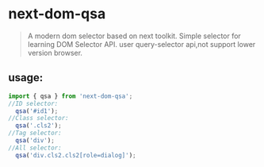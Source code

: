 # next-dom-qsa
> A modern dom selector based on next toolkit.
> Simple selector for learning DOM Selector API.
> user query-selector api,not support lower version browser.

## usage:
```js
import { qsa } from 'next-dom-qsa';
//ID selector:
  qsa('#id1');
//Class selector:
  qsa('.cls2');
//Tag selector:
  qsa('div');
//All selector:
  qsa('div.cls2.cls2[role=dialog]');
```
